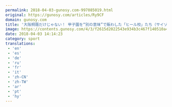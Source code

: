 ```yaml
---
permalink: 2018-04-03-gunosy.com-997085019.html
original: https://gunosy.com/articles/Ry9CF
domain: gunosy.com
title: '大阪桐蔭だけじゃない！ 甲子園を“別の意味”で賑わした「ヒール校」たち（サイゾー） - グノシー'
image: https://contents.gunosy.com/4/3/f2615d2022543e934b3c467f140510a4_content.jpg
date: 2018-04-03 14:14:23
category: sport
translations: 
 - 'en'
 - 'es'
 - 'de'
 - 'ru'
 - 'fr'
 - 'it'
 - 'zh-CN'
 - 'zh-TW'
 - 'ar'
 - 'pt'
 - 'hy'
---
```


